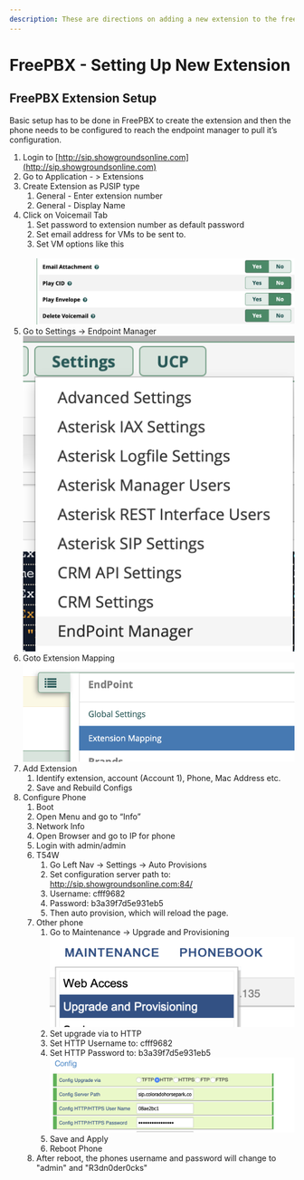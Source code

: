 ```yaml
---
description: These are directions on adding a new extension to the freePbx phone system'
---
```


# FreePBX - Setting Up New Extension

## FreePBX Extension Setup <a href="#cbmmyzmriofe" id="cbmmyzmriofe"></a>

Basic setup has to be done in FreePBX to create the extension and then the phone needs to be configured to reach the endpoint manager to pull it’s configuration.

1. Login to [http://sip.showgroundsonline.com](http://sip.showgroundsonline.com)
2. Go to Application - > Extensions
3. Create Extension as PJSIP type
   1. General - Enter extension number
   2. General - Display Name
4. Click on Voicemail Tab
   1. Set password to extension number as default password
   2. Set email address for VMs to be sent to.
   3. Set VM options like this\
      \
      ![](<../.gitbook/assets/image (9).png>)
5. Go to Settings -> Endpoint Manager\
   ![](../.gitbook/assets/6.png)
6. Goto Extension Mapping\
   ![](../.gitbook/assets/7.png)
7. Add Extension
   1. Identify extension, account (Account 1), Phone, Mac Address etc.
   2. Save and Rebuild Configs
8. Configure Phone
   1. Boot
   2. Open Menu and go to “Info”
   3. Network Info
   4. Open Browser and go to IP for phone
   5. Login with admin/admin
   6. T54W
      1. Go Left Nav -> Settings -> Auto Provisions
      2. Set configuration server path to: \
         http://sip.showgroundsonline.com:84/
      3. Username: cfff9682
      4. Password: b3a39f7d5e931eb5
      5. Then auto provision, which will reload the page.
   7. Other phone
      1. Go to Maintenance -> Upgrade and Provisioning\
         ![](../.gitbook/assets/8.png)
      2. Set upgrade via to HTTP
      3. Set HTTP Username to: cfff9682
      4. Set HTTP Password to: b3a39f7d5e931eb5\
         ![](../.gitbook/assets/9.png)
      5. Save and Apply
      6. Reboot Phone
   8. After reboot, the phones username and password will change to "admin" and "R3dn0der0cks"
